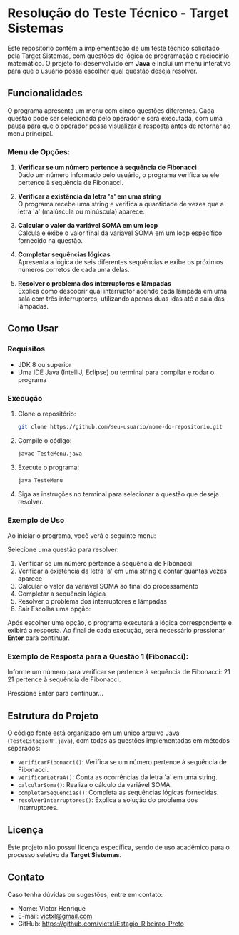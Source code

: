
# Resolução do Teste Técnico - Target Sistemas

Este repositório contém a implementação de um teste técnico solicitado pela Target Sistemas, com questões de lógica de programação e raciocínio matemático. O projeto foi desenvolvido em **Java** e inclui um menu interativo para que o usuário possa escolher qual questão deseja resolver.

## Funcionalidades

O programa apresenta um menu com cinco questões diferentes. Cada questão pode ser selecionada pelo operador e será executada, com uma pausa para que o operador possa visualizar a resposta antes de retornar ao menu principal.

### Menu de Opções:

1. **Verificar se um número pertence à sequência de Fibonacci**  
   Dado um número informado pelo usuário, o programa verifica se ele pertence à sequência de Fibonacci.

2. **Verificar a existência da letra 'a' em uma string**  
   O programa recebe uma string e verifica a quantidade de vezes que a letra 'a' (maiúscula ou minúscula) aparece.

3. **Calcular o valor da variável SOMA em um loop**  
   Calcula e exibe o valor final da variável SOMA em um loop específico fornecido na questão.

4. **Completar sequências lógicas**  
   Apresenta a lógica de seis diferentes sequências e exibe os próximos números corretos de cada uma delas.

5. **Resolver o problema dos interruptores e lâmpadas**  
   Explica como descobrir qual interruptor acende cada lâmpada em uma sala com três interruptores, utilizando apenas duas idas até a sala das lâmpadas.

## Como Usar

### Requisitos

- JDK 8 ou superior
- Uma IDE Java (IntelliJ, Eclipse) ou terminal para compilar e rodar o programa

### Execução

1. Clone o repositório:
    ```bash
    git clone https://github.com/seu-usuario/nome-do-repositorio.git
    ```

2. Compile o código:
    ```bash
    javac TesteMenu.java
    ```

3. Execute o programa:
    ```bash
    java TesteMenu
    ```

4. Siga as instruções no terminal para selecionar a questão que deseja resolver.

### Exemplo de Uso

Ao iniciar o programa, você verá o seguinte menu:


Selecione uma questão para resolver:
1. Verificar se um número pertence à sequência de Fibonacci
2. Verificar a existência da letra 'a' em uma string e contar quantas vezes aparece
3. Calcular o valor da variável SOMA ao final do processamento
4. Completar a sequência lógica
5. Resolver o problema dos interruptores e lâmpadas
0. Sair
Escolha uma opção:


Após escolher uma opção, o programa executará a lógica correspondente e exibirá a resposta. Ao final de cada execução, será necessário pressionar **Enter** para continuar.

### Exemplo de Resposta para a Questão 1 (Fibonacci):


Informe um número para verificar se pertence à sequência de Fibonacci: 21
21 pertence à sequência de Fibonacci.

Pressione Enter para continuar...


## Estrutura do Projeto

O código fonte está organizado em um único arquivo Java (`TesteEstagioRP.java`), com todas as questões implementadas em métodos separados:

- `verificarFibonacci()`: Verifica se um número pertence à sequência de Fibonacci.
- `verificarLetraA()`: Conta as ocorrências da letra 'a' em uma string.
- `calcularSoma()`: Realiza o cálculo da variável SOMA.
- `completarSequencias()`: Completa as sequências lógicas fornecidas.
- `resolverInterruptores()`: Explica a solução do problema dos interruptores.

## Licença

Este projeto não possui licença específica, sendo de uso acadêmico para o processo seletivo da **Target Sistemas**.

## Contato

Caso tenha dúvidas ou sugestões, entre em contato:

- Nome: Victor Henrique
- E-mail: victxl@gmail.com
- GitHub: https://github.com/victxl/Estagio_Ribeirao_Preto

